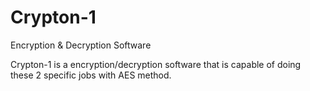 # Crypton-1
Encryption &amp; Decryption Software

Crypton-1 is a encryption/decryption software that is capable of doing these 2 specific jobs with AES method.
